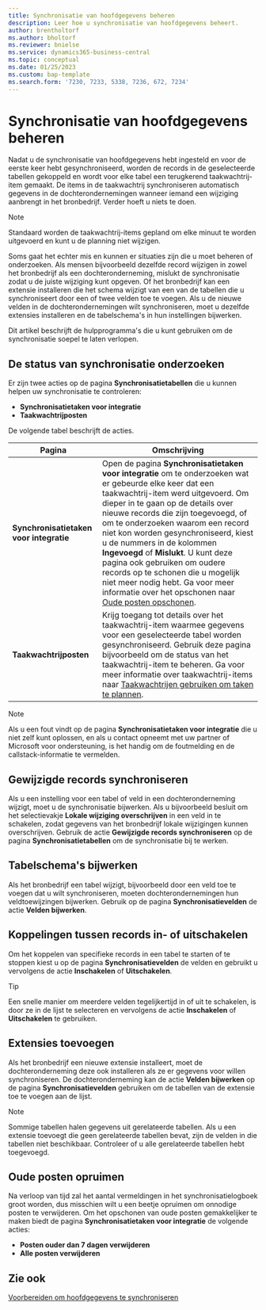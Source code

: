 ```yaml
---
title: Synchronisatie van hoofdgegevens beheren
description: Leer hoe u synchronisatie van hoofdgegevens beheert.
author: brentholtorf
ms.author: bholtorf
ms.reviewer: bnielse
ms.service: dynamics365-business-central
ms.topic: conceptual
ms.date: 01/25/2023
ms.custom: bap-template
ms.search.form: '7230, 7233, 5338, 7236, 672, 7234'
---
```

# <a name="manage-master-data-synchronization"></a><a name="manage-master-data-synchronization"></a>Synchronisatie van hoofdgegevens beheren

Nadat u de synchronisatie van hoofdgegevens hebt ingesteld en voor de eerste keer hebt gesynchroniseerd, worden de records in de geselecteerde tabellen gekoppeld en wordt voor elke tabel een terugkerend taakwachtrij-item gemaakt. De items in de taakwachtrij synchroniseren automatisch gegevens in de dochterondernemingen wanneer iemand een wijziging aanbrengt in het bronbedrijf. Verder hoeft u niets te doen.

> [!NOTE]
> Standaard worden de taakwachtrij-items gepland om elke minuut te worden uitgevoerd en kunt u de planning niet wijzigen.

Soms gaat het echter mis en kunnen er situaties zijn die u moet beheren of onderzoeken. Als mensen bijvoorbeeld dezelfde record wijzigen in zowel het bronbedrijf als een dochteronderneming, mislukt de synchronisatie zodat u de juiste wijziging kunt opgeven. Of het bronbedrijf kan een extensie installeren die het schema wijzigt van een van de tabellen die u synchroniseert door een of twee velden toe te voegen. Als u de nieuwe velden in de dochterondernemingen wilt synchroniseren, moet u dezelfde extensies installeren en de tabelschema's in hun instellingen bijwerken.

Dit artikel beschrijft de hulpprogramma's die u kunt gebruiken om de synchronisatie soepel te laten verlopen.

## <a name="investigate-the-status-of-synchronization"></a><a name="investigate-the-status-of-synchronization"></a>De status van synchronisatie onderzoeken

Er zijn twee acties op de pagina **Synchronisatietabellen** die u kunnen helpen uw synchronisatie te controleren:

* **Synchronisatietaken voor integratie**
* **Taakwachtrijposten**

De volgende tabel beschrijft de acties.

|Pagina  |Omschrijving  |
|---------|---------|
|**Synchronisatietaken voor integratie**     | Open de pagina **Synchronisatietaken voor integratie** om te onderzoeken wat er gebeurde elke keer dat een taakwachtrij-item werd uitgevoerd. Om dieper in te gaan op de details over nieuwe records die zijn toegevoegd, of om te onderzoeken waarom een record niet kon worden gesynchroniseerd, kiest u de nummers in de kolommen **Ingevoegd** of **Mislukt**. U kunt deze pagina ook gebruiken om oudere records op te schonen die u mogelijk niet meer nodig hebt. Ga voor meer informatie over het opschonen naar [Oude posten opschonen](#clean-up-old-entries).        |
|**Taakwachtrijposten**     | Krijg toegang tot details over het taakwachtrij-item waarmee gegevens voor een geselecteerde tabel worden gesynchroniseerd. Gebruik deze pagina bijvoorbeeld om de status van het taakwachtrij-item te beheren. Ga voor meer informatie over taakwachtrij-items naar [Taakwachtrijen gebruiken om taken te plannen](admin-job-queues-schedule-tasks.md).     |

> [!NOTE]
> Als u een fout vindt op de pagina **Synchronisatietaken voor integratie** die u niet zelf kunt oplossen, en als u contact opneemt met uw partner of Microsoft voor ondersteuning, is het handig om de foutmelding en de callstack-informatie te vermelden.

## <a name="synchronize-modified-records"></a><a name="synchronize-modified-records"></a>Gewijzigde records synchroniseren

Als u een instelling voor een tabel of veld in een dochteronderneming wijzigt, moet u de synchronisatie bijwerken. Als u bijvoorbeeld besluit om het selectievakje **Lokale wijziging overschrijven** in een veld in te schakelen, zodat gegevens van het bronbedrijf lokale wijzigingen kunnen overschrijven. Gebruik de actie **Gewijzigde records synchroniseren** op de pagina **Synchronisatietabellen** om de synchronisatie bij te werken.

## <a name="update-table-schemas"></a><a name="update-table-schemas"></a>Tabelschema's bijwerken

Als het bronbedrijf een tabel wijzigt, bijvoorbeeld door een veld toe te voegen dat u wilt synchroniseren, moeten dochterondernemingen hun veldtoewijzingen bijwerken. Gebruik op de pagina **Synchronisatievelden** de actie **Velden bijwerken**. 

## <a name="enable-or-disable-couplings-between-records"></a><a name="enable-or-disable-couplings-between-records"></a>Koppelingen tussen records in- of uitschakelen

Om het koppelen van specifieke records in een tabel te starten of te stoppen kiest u op de pagina **Synchronisatievelden** de velden en gebruikt u vervolgens de actie **Inschakelen** of **Uitschakelen**. 

> [!TIP]
> Een snelle manier om meerdere velden tegelijkertijd in of uit te schakelen, is door ze in de lijst te selecteren en vervolgens de actie **Inschakelen** of **Uitschakelen** te gebruiken.

## <a name="adding-extensions"></a><a name="adding-extensions"></a>Extensies toevoegen

Als het bronbedrijf een nieuwe extensie installeert, moet de dochteronderneming deze ook installeren als ze er gegevens voor willen synchroniseren. De dochteronderneming kan de actie **Velden bijwerken** op de pagina **Synchronisatievelden** gebruiken om de tabellen van de extensie toe te voegen aan de lijst.

> [!NOTE]
> Sommige tabellen halen gegevens uit gerelateerde tabellen. Als u een extensie toevoegt die geen gerelateerde tabellen bevat, zijn de velden in die tabellen niet beschikbaar. Controleer of u alle gerelateerde tabellen hebt toegevoegd.

## <a name="clean-up-old-entries"></a><a name="clean-up-old-entries"></a>Oude posten opruimen

Na verloop van tijd zal het aantal vermeldingen in het synchronisatielogboek groot worden, dus misschien wilt u een beetje opruimen om onnodige posten te verwijderen. Om het opschonen van oude posten gemakkelijker te maken biedt de pagina **Synchronisatietaken voor integratie** de volgende acties:

* **Posten ouder dan 7 dagen verwijderen**
* **Alle posten verwijderen**

<!--
## <a name="recreate-a-deleted-job-queue-entry"></a><a name="recreate-a-deleted-job-queue-entry"></a>Recreate a deleted job queue entry

If the recurring job queue entry is deleted for a table, you can quickly recreate it. On the **Synchronization Tables** page, choose the **Use Default Synchronization Setup** action.
-->

## <a name="see-also"></a><a name="see-also"></a>Zie ook

[Voorbereiden om hoofdgegevens te synchroniseren](admin-set-up-data-sync.md)
